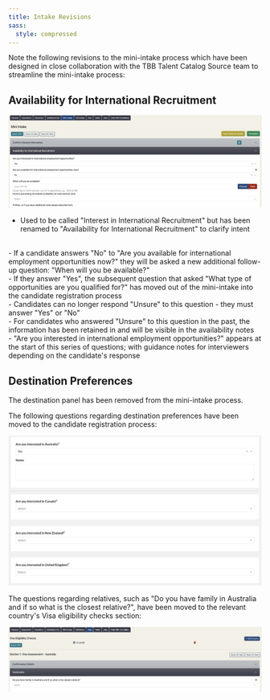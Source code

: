 ```yaml
---
title: Intake Revisions
sass:
  style: compressed
---
```


Note the following revisions to the mini-intake process which have been designed in close 
collaboration with the TBB Talent Catalog Source team to streamline the mini-intake process:

## Availability for International Recruitment

<div class="card-image-container">
  <img src="./../assets/images/v222/AvailabilityForInternationalRecruitment.png" 
        alt="Availability for International Recruitment" class="card-image">
</div>

- Used to be called "Interest in International Recruitment" but has been renamed
to "Availability for International Recruitment" to clarify intent
<br>
- If a candidate answers "No" to "Are you available for international employment opportunities now?" 
they will be asked a new additional follow-up question: "When will you be available?"
<br>
- If they answer "Yes", the subsequent question that asked "What type of opportunities are you qualified
for?" has moved out of the mini-intake into the candidate registration process
<br>
- Candidates can no longer respond "Unsure" to this question - they must answer "Yes" or "No"
<br>
- For candidates who answered "Unsure" to this question in the past, the information has been 
retained in and will be visible in the availability notes
<br>
- "Are you interested in international employment opportunities?" appears at the start of this series
of questions; with guidance notes for interviewers depending on the candidate's response


## Destination Preferences

The destination panel has been removed from the mini-intake process. 

The following questions regarding destination preferences have been moved to the candidate registration 
process:

<div class="card-image-container">
  <img src="./../assets/images/v222/DestinationPreferences.png" 
        alt="Destination Preferences" class="card-image">
</div>

The questions regarding relatives, such as "Do you have family in Australia and if so what is the 
closest relative?", have been moved to the relevant country's Visa eligibility checks section:

<div class="card-image-container">
  <img src="./../assets/images/v222/DestinationRelatives.png" 
        alt="Destination Relatives" class="card-image">
</div>


